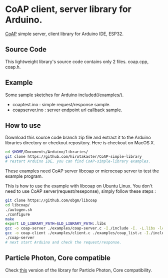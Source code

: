 # CoAP client, server library for Arduino.
<a href="http://coap.technology/" target=_blank>CoAP</a> simple server, client library for Arduino IDE, ESP32.

## Source Code
This lightweight library's source code contains only 2 files. coap.cpp, coap.h.

## Example
Some sample sketches for Arduino included(/examples/).

 - coaptest.ino : simple request/response sample.
 - coapserver.ino : server endpoint url callback sample.

## How to use
Download this source code branch zip file and extract it to the Arduino libraries directory or checkout repository. Here is checkout on MacOS X.

```bash
cd $HOME/Documents/Arduino/libraries/
git clone https://github.com/hirotakaster/CoAP-simple-library
# restart Arduino IDE, you can find CoAP-simple-library examples.
```

These examples need CoAP server libcoap or microcoap server to test the example program. 

This is  how to use the example with libcoap on Ubuntu Linux. You don't need to use CoAP server(request/reseponse), simply follow these steps :

```bash
git clone https://github.com/obgm/libcoap 
cd libcoap/
./autogen.sh 
./configure
make
export LD_LIBRARY_PATH=$LD_LIBRARY_PATH:.libs
gcc -o coap-server ./examples/coap-server.c -I./include -I. -L.libs -lcoap-1 -DWITH_POSIX
gcc -o coap-client ./examples/client.c ./examples/coap_list.c -I./include -I. -L.libs -lcoap-1 -DWITH_POSIX
./coap-server
# next start Arduino and check the request/response.
```

## Particle Photon, Core compatible
Check <a href="https://github.com/hirotakaster/CoAP">this</a> version of the library for Particle Photon, Core compatibility.

